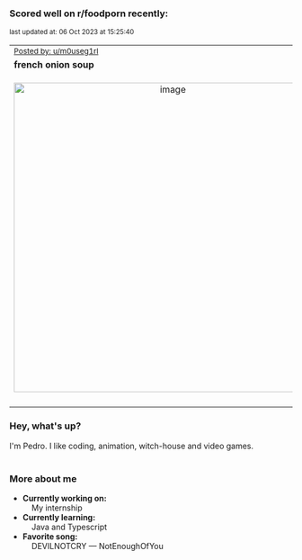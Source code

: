 ### Scored well on r/foodporn recently:

<p align="left"><sub>last updated at: 06 Oct 2023 at 15:25:40</sub></p>

|   |
| --- |
| <sub>[Posted by: u/m0useg1rl][source]</sub> |
| **french onion soup** | 
|<p align="center"> <img alt="image" src="https://i.redd.it/6w5qydzcuzrb1.jpg" width="550" /> </p>|
|   |

### Hey, what's up?

I'm Pedro. I like coding, animation, witch-house and video games.<br><br>

### More about me
- **Currently working on:**  
&nbsp;&nbsp;&nbsp;&nbsp;My internship
- **Currently learning:**  
&nbsp;&nbsp;&nbsp;&nbsp;Java and Typescript
- **Favorite song:**  
&nbsp;&nbsp;&nbsp;&nbsp;DEVILNOTCRY — NotEnoughOfYou<br><br>

  



  
  
  
[linkedin]: https://linkedin.com/in/pedro-h-r-gomes-8a487b14a/
[gmail]: mailto:pilique11@gmail.com
[source]: https://reddit.com/r/FoodPorn/comments/16ysoiv/french_onion_soup/
[redditAPI]: https://www.reddit.com/dev/api/